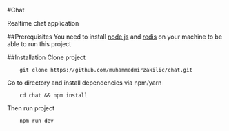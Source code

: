 #Chat

Realtime chat application

##Prerequisites
You need to install [node.js](https://nodejs.org) and [redis](https://redis.io) on your machine to be able to run this project

##Installation
Clone project

```
    git clone https://github.com/muhammedmirzakilic/chat.git
```

Go to directory and install dependencies via npm/yarn

```
    cd chat && npm install
```

Then run project

```
    npm run dev
```
